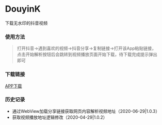 # DouyinK

下载无水印的抖音视频

### 使用方法

> 打开抖音->遇到喜欢的视频->抖音分享->复制链接->打开该App粘贴链接，点击开始解析按钮后会跳转到视频播放页面开始下载，待下载完成提示弹出即可

### 下载链接

[APP下载](https://gitee.com/haowenhello/DouyinK/raw/master/apks/douyink.apk)

### 历史记录

- 通过WebView加载分享链接获取网页内容解析视频地址（2020-06-29|1.0.3）
- 获取视频播放地址逻辑修改（2020-04-29|1.0.2）